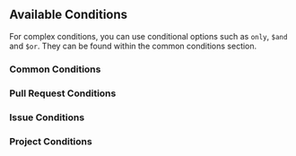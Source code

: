 ## Available Conditions

For complex conditions, you can use conditional options such as `only`, `$and` and `$or`. They can be found within the common conditions section.

### Common Conditions

<!-- #include util/*.md -->

### Pull Request Conditions

<!-- #include pr/*.md -->

### Issue Conditions

<!-- #include issue/*.md -->

### Project Conditions

<!-- #include project/*.md -->
